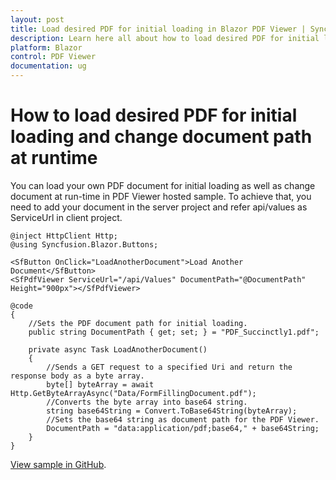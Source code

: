 ```yaml
---
layout: post
title: Load desired PDF for initial loading in Blazor PDF Viewer | Syncfusion
description: Learn here all about how to load desired PDF for initial loading in Syncfusion Blazor PDF Viewer component and more.
platform: Blazor
control: PDF Viewer
documentation: ug
---
```


# How to load desired PDF for initial loading and change document path at runtime

You can load your own PDF document for initial loading as well as change document at run-time in PDF Viewer hosted sample. To achieve that, you need to add your document in the server project and refer api/values as ServiceUrl in client project.

```cshtml
@inject HttpClient Http;
@using Syncfusion.Blazor.Buttons;

<SfButton OnClick="LoadAnotherDocument">Load Another Document</SfButton>
<SfPdfViewer ServiceUrl="/api/Values" DocumentPath="@DocumentPath" Height="900px"></SfPdfViewer>

@code
{
    //Sets the PDF document path for initial loading.
    public string DocumentPath { get; set; } = "PDF_Succinctly1.pdf";

    private async Task LoadAnotherDocument()
    {
        //Sends a GET request to a specified Uri and return the response body as a byte array. 
        byte[] byteArray = await Http.GetByteArrayAsync("Data/FormFillingDocument.pdf");
        //Converts the byte array into base64 string.
        string base64String = Convert.ToBase64String(byteArray);
        //Sets the base64 string as document path for the PDF Viewer.
        DocumentPath = "data:application/pdf;base64," + base64String;  
    }
}
```

[View sample in GitHub](https://github.com/SyncfusionExamples/blazor-pdf-viewer-examples/tree/master/Hosted%20Samples/Load%20desired%20PDF%20for%20Wasm%20in%20hosted%20sample).

